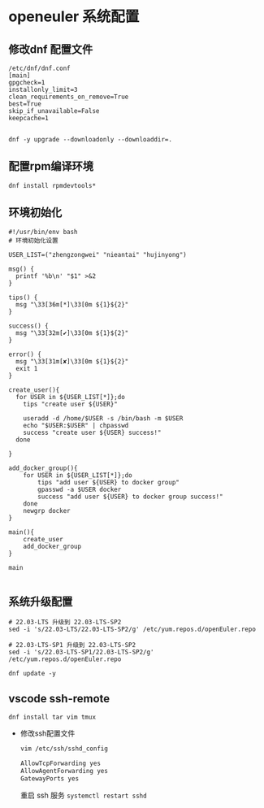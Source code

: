 # openeuler 系统配置

## 修改dnf 配置文件

```shell
/etc/dnf/dnf.conf
[main]
gpgcheck=1
installonly_limit=3
clean_requirements_on_remove=True
best=True
skip_if_unavailable=False
keepcache=1


dnf -y upgrade --downloadonly --downloaddir=.
```

## 配置rpm编译环境

```shell
dnf install rpmdevtools*
```

## 环境初始化

```shell
#!/usr/bin/env bash
# 环境初始化设置

USER_LIST=("zhengzongwei" "nieantai" "hujinyong")

msg() {
  printf '%b\n' "$1" >&2
}

tips() {
  msg "\33[36m[*]\33[0m ${1}${2}"
}

success() {
  msg "\33[32m[✔]\33[0m ${1}${2}"
}

error() {
  msg "\33[31m[✘]\33[0m ${1}${2}"
  exit 1
}

create_user(){
  for USER in ${USER_LIST[*]};do
    tips "create user ${USER}"

    useradd -d /home/$USER -s /bin/bash -m $USER
    echo "$USER:$USER" | chpasswd
    success "create user ${USER} success!"
  done

}

add_docker_group(){
    for USER in ${USER_LIST[*]};do
        tips "add user ${USER} to docker group"
        gpasswd -a $USER docker
        success "add user ${USER} to docker group success!"
    done
    newgrp docker
}

main(){
    create_user
    add_docker_group
}

main


```

## 系统升级配置

```shell
# 22.03-LTS 升级到 22.03-LTS-SP2
sed -i 's/22.03-LTS/22.03-LTS-SP2/g' /etc/yum.repos.d/openEuler.repo

# 22.03-LTS-SP1 升级到 22.03-LTS-SP2
sed -i 's/22.03-LTS-SP1/22.03-LTS-SP2/g' /etc/yum.repos.d/openEuler.repo

dnf update -y
```

## vscode ssh-remote

`dnf install tar vim tmux`

- 修改ssh配置文件

  ```bash
  vim /etc/ssh/sshd_config
  
  AllowTcpForwarding yes
  AllowAgentForwarding yes
  GatewayPorts yes
  ```

  重启 ssh 服务 `systemctl restart sshd`
